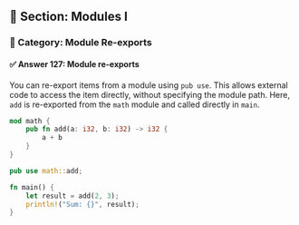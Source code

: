 ## 📘 Section: Modules I  
### 🔹 Category: Module Re-exports  
#### ✅ Answer 127: Module re-exports

You can re-export items from a module using `pub use`. This allows external code to access the item directly, without specifying the module path. Here, `add` is re-exported from the `math` module and called directly in `main`.

```rust
mod math {
    pub fn add(a: i32, b: i32) -> i32 {
        a + b
    }
}

pub use math::add;

fn main() {
    let result = add(2, 3);
    println!("Sum: {}", result);
}
```
